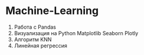 # Machine-Learning

1. Работа с Pandas
2. Визуализация на Python Matplotlib Seaborn Plotly
3. Алгоритм KNN
4. Линейная регрессия
